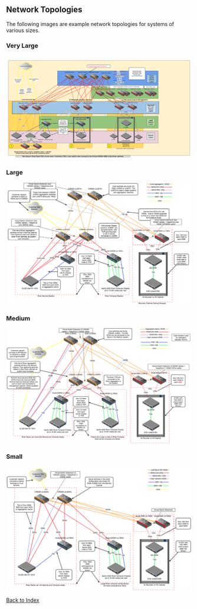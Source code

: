 
## Network Topologies

The following images are example network topologies for systems of various sizes. 

### Very Large 

![](../../../../img/operations/management_network/exascale.png)

### Large

![](../../../../img/operations/management_network/large.png)

### Medium

![](../../../../img/operations/management_network/medium.png)

### Small

![](../../../../img/operations/management_network/small.png)

[Back to Index](index_aruba.md)
